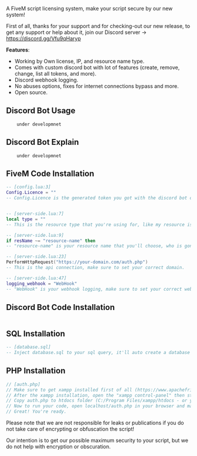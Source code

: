 A FiveM script licensing system, make your script secure by our new system!

First of all, thanks for your support and for checking-out our new release, to get any support or help about it, join our Discord server -> https://discord.gg/Vfu9qHaryp

**Features**:
- Working by Own license, IP, and resource name type.
- Comes with custom discord bot with lot of features (create, remove, change, list all tokens, and more).
- Discord webhook logging.
- No abuses options, fixes for internet connections bypass and more.
- Open source.

## Discord Bot Usage
```
    under developmnet
```  

## Discord Bot Explain
```
    under developmnet
```  
    
    
    
## FiveM Code Installation
```lua
-- [config.lua:3]
Config.Licence = ""
-- Config.Licence is the generated token you got with the discord bot or manually added into the SQL.


-- [server-side.lua:7]
local type = ""
-- This is the resource type that you're using for, like my resource is dz-banking and I want my resource type to be "bank", I will call the type "bank" and create the license with this name as resource type (with the discord bot).

-- [server-side.lua:9]
if resName ~= "resource-name" then
-- "resource-name" is your resource name that you'll choose, who is gonna use this resource should use this resource name or the script will get stucked.

-- [server-side.lua:23]
PerformHttpRequest("https://your-domain.com/auth.php")
-- This is the api connection, make sure to set your correct domain.

-- [server-side.lua:47]
logging_webhook = "WebHook"
-- "WebHook" is your webhook logging, make sure to set your correct webhook.
```
    
    
    
    
## Discord Bot Code Installation
```under development
```    
    
    
    
    
## SQL Installation
```sql
-- [database.sql]
-- Inject database.sql to your sql query, it'll auto create a database named "security", don't delete or rename it.
```
    
    
    
    
## PHP Installation
```php
// [auth.php]
// Make sure to get xampp installed first of all (https://www.apachefriends.org/download.html).
// After the xampp installation, open the "xampp control-panel" then start "Apache" and "MySQL".
// Copy auth.php to htdocs folder (C:/Program Files/xampp/htdocs - or your path).
// Now to run your code, open localhost/auth.php in your browser and make sure it's not showing errors.
// Great! You're ready.
```


Please note that we are not responsible for leaks or publications if you do not take care of encrypting or obfuscation the script!

Our intention is to get our possible maximum security to your script, but we do not help with encryption or obscuration.
